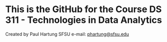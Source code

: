 # This is the GitHub for the Course DS 311 - Technologies in Data Analytics

Created by Paul Hartung
SFSU e-mail: phartung@sfsu.edu
